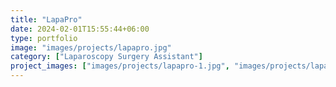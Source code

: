 ```yaml
---
title: "LapaPro"
date: 2024-02-01T15:55:44+06:00
type: portfolio
image: "images/projects/lapapro.jpg"
category: ["Laparoscopy Surgery Assistant"]
project_images: ["images/projects/lapapro-1.jpg", "images/projects/lapapro-2.jpg", "images/projects/lapapro-3.jpg", "images/projects/lapapro-4.jpg", "images/projects/lapapro-5.jpg", "images/projects/lapapro-6.jpg","images/projects/lapapro-7.jpg", "images/projects/lapapro-8.jpg", "images/projects/lapapro-9.jpg"]
---
```

